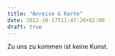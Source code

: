 ```yaml
---
title: "Anreise & Karte"
date: 2022-10-17T11:47:20+02:00
draft: true
---
```


Zu uns zu kommen ist keine Kunst.
